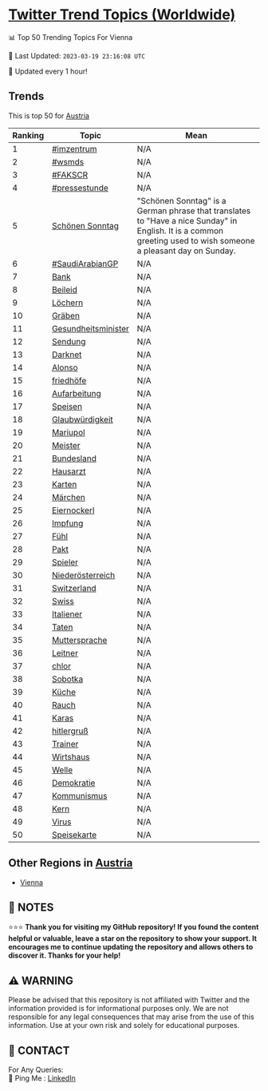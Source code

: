[Twitter Trend Topics (Worldwide)](https://github.com/ErcinDedeoglu/Twitter-Trend-Topics)
==========


📊 Top 50 Trending Topics For Vienna

📆 Last Updated: `2023-03-19 23:16:08 UTC`

🔧 Updated every 1 hour!


## Trends

This is top 50 for [Austria](</Austria>)

| Ranking | Topic | Mean |
| ------- | ------------ | ------------ |
| 1 | [#imzentrum](http://twitter.com/search?q=%23imzentrum) | N/A |
| 2 | [#wsmds](http://twitter.com/search?q=%23wsmds) | N/A |
| 3 | [#FAKSCR](http://twitter.com/search?q=%23FAKSCR) | N/A |
| 4 | [#pressestunde](http://twitter.com/search?q=%23pressestunde) | N/A |
| 5 | [Schönen Sonntag](http://twitter.com/search?q=Sch%c3%b6nen+Sonntag) | "Schönen Sonntag" is a German phrase that translates to "Have a nice Sunday" in English. It is a common greeting used to wish someone a pleasant day on Sunday. |
| 6 | [#SaudiArabianGP](http://twitter.com/search?q=%23SaudiArabianGP) | N/A |
| 7 | [Bank](http://twitter.com/search?q=Bank) | N/A |
| 8 | [Beileid](http://twitter.com/search?q=Beileid) | N/A |
| 9 | [Löchern](http://twitter.com/search?q=L%c3%b6chern) | N/A |
| 10 | [Gräben](http://twitter.com/search?q=Gr%c3%a4ben) | N/A |
| 11 | [Gesundheitsminister](http://twitter.com/search?q=Gesundheitsminister) | N/A |
| 12 | [Sendung](http://twitter.com/search?q=Sendung) | N/A |
| 13 | [Darknet](http://twitter.com/search?q=Darknet) | N/A |
| 14 | [Alonso](http://twitter.com/search?q=Alonso) | N/A |
| 15 | [friedhöfe](http://twitter.com/search?q=friedh%c3%b6fe) | N/A |
| 16 | [Aufarbeitung](http://twitter.com/search?q=Aufarbeitung) | N/A |
| 17 | [Speisen](http://twitter.com/search?q=Speisen) | N/A |
| 18 | [Glaubwürdigkeit](http://twitter.com/search?q=Glaubw%c3%bcrdigkeit) | N/A |
| 19 | [Mariupol](http://twitter.com/search?q=Mariupol) | N/A |
| 20 | [Meister](http://twitter.com/search?q=Meister) | N/A |
| 21 | [Bundesland](http://twitter.com/search?q=Bundesland) | N/A |
| 22 | [Hausarzt](http://twitter.com/search?q=Hausarzt) | N/A |
| 23 | [Karten](http://twitter.com/search?q=Karten) | N/A |
| 24 | [Märchen](http://twitter.com/search?q=M%c3%a4rchen) | N/A |
| 25 | [Eiernockerl](http://twitter.com/search?q=Eiernockerl) | N/A |
| 26 | [Impfung](http://twitter.com/search?q=Impfung) | N/A |
| 27 | [Fühl](http://twitter.com/search?q=F%c3%bchl) | N/A |
| 28 | [Pakt](http://twitter.com/search?q=Pakt) | N/A |
| 29 | [Spieler](http://twitter.com/search?q=Spieler) | N/A |
| 30 | [Niederösterreich](http://twitter.com/search?q=Nieder%c3%b6sterreich) | N/A |
| 31 | [Switzerland](http://twitter.com/search?q=Switzerland) | N/A |
| 32 | [Swiss](http://twitter.com/search?q=Swiss) | N/A |
| 33 | [Italiener](http://twitter.com/search?q=Italiener) | N/A |
| 34 | [Taten](http://twitter.com/search?q=Taten) | N/A |
| 35 | [Muttersprache](http://twitter.com/search?q=Muttersprache) | N/A |
| 36 | [Leitner](http://twitter.com/search?q=Leitner) | N/A |
| 37 | [chlor](http://twitter.com/search?q=chlor) | N/A |
| 38 | [Sobotka](http://twitter.com/search?q=Sobotka) | N/A |
| 39 | [Küche](http://twitter.com/search?q=K%c3%bcche) | N/A |
| 40 | [Rauch](http://twitter.com/search?q=Rauch) | N/A |
| 41 | [Karas](http://twitter.com/search?q=Karas) | N/A |
| 42 | [hitlergruß](http://twitter.com/search?q=hitlergru%c3%9f) | N/A |
| 43 | [Trainer](http://twitter.com/search?q=Trainer) | N/A |
| 44 | [Wirtshaus](http://twitter.com/search?q=Wirtshaus) | N/A |
| 45 | [Welle](http://twitter.com/search?q=Welle) | N/A |
| 46 | [Demokratie](http://twitter.com/search?q=Demokratie) | N/A |
| 47 | [Kommunismus](http://twitter.com/search?q=Kommunismus) | N/A |
| 48 | [Kern](http://twitter.com/search?q=Kern) | N/A |
| 49 | [Virus](http://twitter.com/search?q=Virus) | N/A |
| 50 | [Speisekarte](http://twitter.com/search?q=Speisekarte) | N/A |



## Other Regions in [Austria](</Austria>)

* [Vienna](</Austria/Vienna.md>)



## 📝 NOTES

⭐⭐⭐ **Thank you for visiting my GitHub repository! If you found the content helpful or valuable, leave a star on the repository to show your support. It encourages me to continue updating the repository and allows others to discover it. Thanks for your help!**


## ⚠️ WARNING

Please be advised that this repository is not affiliated with Twitter and the information provided is for informational purposes only. We are not responsible for any legal consequences that may arise from the use of this information. Use at your own risk and solely for educational purposes.


## 📨 CONTACT

 For Any Queries:  
            🏓 Ping Me : [LinkedIn](https://www.linkedin.com/in/ercindedeoglu/)
